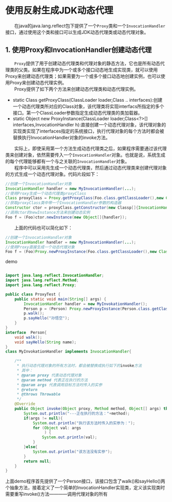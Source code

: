 # 使用反射生成JDK动态代理
&emsp;&emsp;在java的java.lang.reflect包下提供了一个`Proxy`类和一个`InvocationHandler`接口，通过使用这个类和接口可以生成JDK动态代理类或动态代理对象。  
## 1. 使用Proxy和InvocationHandler创建动态代理
&emsp;&emsp;`Proxy`提供了用于创建动态代理类和代理对象的静态方法，它也是所有动态代理类的父类。如果在程序中为一个或多个接口动态地生成实现类，就可以使用Proxy来创建动态代理类；如果需要为一个或多个接口动态地创建实例，也可以使用Proxy来创建动态代理实例。  
&emsp;&emsp;Proxy提供了如下两个方法来创建动态代理类和动态代理实例。
- static Class<?> getProxyClass(ClassLoader loader,Class<?> .. interfaces):创建一个动态代理类所对应的Class对象，该代理类将实现interfacs所指定的多个接口。第一个ClassLoader参数指定生成动态代理类的类加载器。  
- static Object new ProxyInstance(ClassLoader loader,Class<?>[] interfaces,InvocationHandler h):直接创建一个动态代理对象，该代理对象的实现类实现了interfaces指定的系统接口，执行代理对象的每个方法时都会被替换执行InvocationHandler对象的invoke方法。  

&emsp;&emsp;实际上，即使采用第一个方法生成动态代理类之后，如果程序需要通过该代理类来创建对象，依然需要传入一个`InvocationHandler`对象。也就是说，系统生成的每个代理能够都有一个与之关联的`InvocationHandler`对象。  
&emsp;&emsp;程序中可以采用先生成一个动态代理类，然后通过动态代理类来创建代理对象的方式生成一个动态代理对象。代码片段如下：
```java
//创建一个InvocationHandler对象
InvocationHandler handler = new MyInvocationHandler(...);
//使用Proxy生成一个动态代理类proxyClass
Class proxyClass = Proxy.getProxyClass(Foo.class.getClassLoader(),new Class[]{Foo.class});
//获取proxyClass类中带一个InvocationHandler参数的构造器
Constructor ctor = proxyClass.getConstructor(new Classp[]{InvocationHandler.class });
//调用ctor的newInstance方法来创建动态实例
Foo f = (Foo)ctor.newInstance(new Object[]{handler});
```
&emsp;&emsp;上面的代码也可以简化如下：
```java
//创建一个InvocationHandler对象
InvocationHandler handler = new MyInvocationHandler(...);
//使用Proxy直接生成一个动态代理对象
Foo f = (Foo)Proxy.newProxyInstance(Foo.class.getClassLoader(),new Class[]{Foo.class},handler);
```
demo
```java

import java.lang.reflect.InvocationHandler;
import java.lang.reflect.Method;
import java.lang.reflect.Proxy;

public class ProxyTest {
    public static void main(String[] args) {
        InvocationHandler handler = new MyInvokationHandler();
        Person p = (Person) Proxy.newProxyInstance(Person.class.getClassLoader(),new Class[]{Person.class},handler);
        p.walk();
        p.sayHello("孙悟空");
    }
}
interface  Person{
    void walk();
    void sayHello(String name);
}
class MyInvokationHandler implements InvocationHandler{

    /**
     * 执行动态代理对象的所有方法时，都会被替换成执行如下的invoke方法
     * 其中：
     * @param proxy 代表动态代理对象
     * @param method 代表正在执行的方法
     * @param args 代表调用目标方法时传入的实参
     * @return
     * @throws Throwable
     */
    @Override
    public Object invoke(Object proxy, Method method, Object[] args) throws Throwable {
        System.out.println("---正在执行的方法："+method);
        if(args != null){
            System.out.println("执行该方法时传入的实参为：");
            for (Object val: args
                 ) {
                System.out.println(val);
            }
        }else{
            System.out.println("该方法没有实参");
        }
        return null;
    }
}

```
上面demo程序首先提供了一个Person接口，该接口包含了walk()和sayHello()两个抽象方法，接着定义了一个简单的InvocationHandler实现类，定义该实现类时需要重写invoke()方法————调用代理对象的所有

